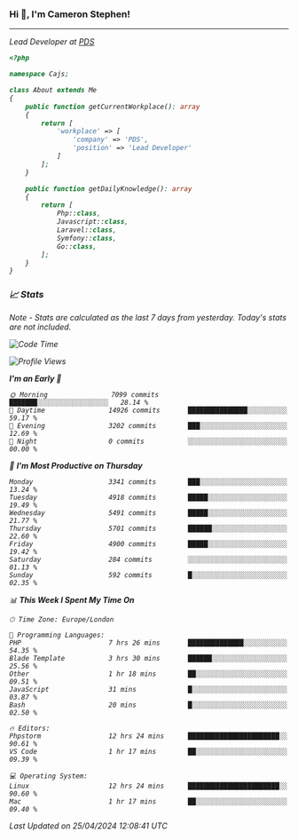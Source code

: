 ### Hi 👋, I'm Cameron Stephen!
<hr>
<p><em>Lead Developer at <a href="https://prindatasolutions.co.uk">PDS</a></p>


```php
<?php

namespace Cajs;

class About extends Me
{
    public function getCurrentWorkplace(): array
    {
        return [
            'workplace' => [
                'company' => 'PDS',
                'position' => 'Lead Developer'
            ]
        ];
    }

    public function getDailyKnowledge(): array
    {
        return [
            Php::class,
            Javascript::class,
            Laravel::class,
            Symfony::class,
            Go::class,
        ];
    }
}
```

### 📈 Stats
<p><em>Note - Stats are calculated as the last 7 days from yesterday. Today's stats are not included.</em></p>


<!--START_SECTION:waka-->
![Code Time](http://img.shields.io/badge/Code%20Time-3%2C778%20hrs%2048%20mins-blue)

![Profile Views](http://img.shields.io/badge/Profile%20Views-0-blue)

**I'm an Early 🐤** 

```text
🌞 Morning                7099 commits        ███████░░░░░░░░░░░░░░░░░░   28.14 % 
🌆 Daytime                14926 commits       ███████████████░░░░░░░░░░   59.17 % 
🌃 Evening                3202 commits        ███░░░░░░░░░░░░░░░░░░░░░░   12.69 % 
🌙 Night                  0 commits           ░░░░░░░░░░░░░░░░░░░░░░░░░   00.00 % 
```
📅 **I'm Most Productive on Thursday** 

```text
Monday                   3341 commits        ███░░░░░░░░░░░░░░░░░░░░░░   13.24 % 
Tuesday                  4918 commits        █████░░░░░░░░░░░░░░░░░░░░   19.49 % 
Wednesday                5491 commits        █████░░░░░░░░░░░░░░░░░░░░   21.77 % 
Thursday                 5701 commits        ██████░░░░░░░░░░░░░░░░░░░   22.60 % 
Friday                   4900 commits        █████░░░░░░░░░░░░░░░░░░░░   19.42 % 
Saturday                 284 commits         ░░░░░░░░░░░░░░░░░░░░░░░░░   01.13 % 
Sunday                   592 commits         █░░░░░░░░░░░░░░░░░░░░░░░░   02.35 % 
```


📊 **This Week I Spent My Time On** 

```text
🕑︎ Time Zone: Europe/London

💬 Programming Languages: 
PHP                      7 hrs 26 mins       ██████████████░░░░░░░░░░░   54.35 % 
Blade Template           3 hrs 30 mins       ██████░░░░░░░░░░░░░░░░░░░   25.56 % 
Other                    1 hr 18 mins        ██░░░░░░░░░░░░░░░░░░░░░░░   09.51 % 
JavaScript               31 mins             █░░░░░░░░░░░░░░░░░░░░░░░░   03.87 % 
Bash                     20 mins             █░░░░░░░░░░░░░░░░░░░░░░░░   02.50 % 

🔥 Editors: 
Phpstorm                 12 hrs 24 mins      ███████████████████████░░   90.61 % 
VS Code                  1 hr 17 mins        ██░░░░░░░░░░░░░░░░░░░░░░░   09.39 % 

💻 Operating System: 
Linux                    12 hrs 24 mins      ███████████████████████░░   90.60 % 
Mac                      1 hr 17 mins        ██░░░░░░░░░░░░░░░░░░░░░░░   09.40 % 
```


 Last Updated on 25/04/2024 12:08:41 UTC
<!--END_SECTION:waka-->
